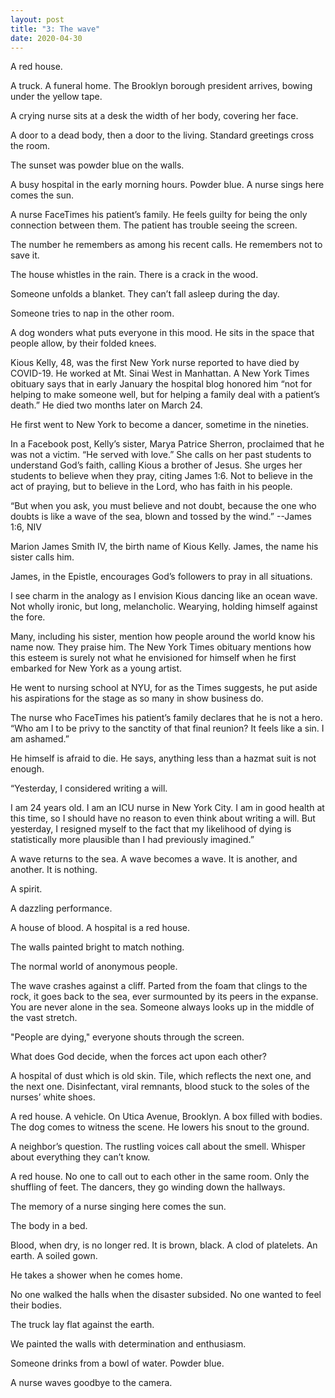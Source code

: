 ```yaml
---
layout: post
title: "3: The wave"
date: 2020-04-30
---
```


A red house.

A truck. A funeral home. The Brooklyn borough president arrives, bowing under the yellow tape.

A crying nurse sits at a desk the width of her body, covering her face.

A door to a dead body, then a door to the living. Standard greetings cross the room.

The sunset was powder blue on the walls.

A busy hospital in the early morning hours. Powder blue. A nurse sings here comes the sun.

A nurse FaceTimes his patient’s family. He feels guilty for being the only connection between them. The patient has trouble seeing the screen. 

The number he remembers as among his recent calls. He remembers not to save it.

The house whistles in the rain. There is a crack in the wood.

Someone unfolds a blanket. They can’t fall asleep during the day.

Someone tries to nap in the other room.

A dog wonders what puts everyone in this mood. He sits in the space that people allow, by their folded knees.

Kious Kelly, 48, was the first New York nurse reported to have died by COVID-19. He worked at Mt. Sinai West in Manhattan. A New York Times obituary says that in early January the hospital blog honored him “not for helping to make someone well, but for helping a family deal with a patient’s death.” He died two months later on March 24.

He first went to New York to become a dancer, sometime in the nineties.

In a Facebook post, Kelly’s sister, Marya Patrice Sherron, proclaimed that he was not a victim. “He served with love.” She calls on her past students to understand God’s faith, calling Kious a brother of Jesus. She urges her students to believe when they pray, citing James 1:6. Not to believe in the act of praying, but to believe in the Lord, who has faith in his people.

“But when you ask, you must believe and not doubt, because the one who doubts is like a wave of the sea, blown and tossed by the wind.” --James 1:6, NIV

Marion James Smith IV, the birth name of Kious Kelly. James, the name his sister calls him. 

James, in the Epistle, encourages God’s followers to pray in all situations.

I see charm in the analogy as I envision Kious dancing like an ocean wave. Not wholly ironic, but long, melancholic. Wearying, holding himself against the fore.

Many, including his sister, mention how people around the world know his name now. They praise him. The New York Times obituary mentions how this esteem is surely not what he envisioned for himself when he first embarked for New York as a young artist.

He went to nursing school at NYU, for as the Times suggests, he put aside his aspirations for the stage as so many in show business do.

The nurse who FaceTimes his patient’s family declares that he is not a hero. “Who am I to be privy to the sanctity of that final reunion? It feels like a sin. I am ashamed.” 

He himself is afraid to die. He says, anything less than a hazmat suit is not enough. 

“Yesterday, I considered writing a will.

I am 24 years old. I am an ICU nurse in New York City. I am in good health at this time, so I should have no reason to even think about writing a will. But yesterday, I resigned myself to the fact that my likelihood of dying is statistically more plausible than I had previously imagined.”

A wave returns to the sea. A wave becomes a wave. It is another, and another. It is nothing.

A spirit.

A dazzling performance.

A house of blood. A hospital is a red house.

The walls painted bright to match nothing.

The normal world of anonymous people.

The wave crashes against a cliff. Parted from the foam that clings to the rock, it goes back to the sea, ever surmounted by its peers in the expanse. You are never alone in the sea. Someone always looks up in the middle of the vast stretch.

"People are dying," everyone shouts through the screen.

What does God decide, when the forces act upon each other?

A hospital of dust which is old skin. Tile, which reflects the next one, and the next one. Disinfectant, viral remnants, blood stuck to the soles of the nurses’ white shoes.

A red house. A vehicle. On Utica Avenue, Brooklyn. A box filled with bodies. The dog comes to witness the scene. He lowers his snout to the ground. 

A neighbor’s question. The rustling voices call about the smell. Whisper about everything they can’t know.

A red house. No one to call out to each other in the same room. Only the shuffling of feet. The dancers, they go winding down the hallways.

The memory of a nurse singing here comes the sun.

The body in a bed.

Blood, when dry, is no longer red. It is brown, black. A clod of platelets. An earth. A soiled gown.

He takes a shower when he comes home.

No one walked the halls when the disaster subsided. No one wanted to feel their bodies. 

The truck lay flat against the earth. 

We painted the walls with determination and enthusiasm. 

Someone drinks from a bowl of water. Powder blue.

A nurse waves goodbye to the camera.


